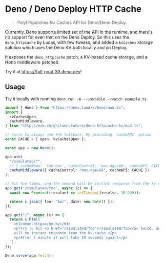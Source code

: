 # Deno / Deno Deploy HTTP Cache

> Polyfill/patches for Caches API for Deno/Deno Deploy.

Currently, Deno supports limited set of the API in the runtime, and there's no support for even that on the Deno Deploy.
So this uses the `deno_httpcache` by Lucas, with few tweaks, and added a `kvCaches` storage solution which uses the Deno KV both locally and on Deploy.

It exposes the `deno_httpcache` patch, a KV-based cache storage, and a Hono middleware patched.

Try it at https://full-goat-33.deno.dev!

## Usage

Try it locally with running `deno run -A --unstable --watch example.ts `

```ts
import { Hono } from "https://deno.land/x/hono/mod.ts";
import {
  kvCachesOpen,
  cacheMiddleware,
} from "http://esm.sh/gh/tunnckoCore/deno-httpcache-kv/mod.ts";

// force to always use the fallback, by providing `cacheAPI` option
const CACHE = { open: kvCachesOpen };

const app = new Hono();

app.use(
  "/simulated/*",
  /* { cacheName: 'foo-bar', cacheControl: 'max-age=60', cacheAPI: CACHE } */
  cacheMiddleware({ cacheControl: "max-age=60", cacheAPI: CACHE })
);

// hit two times, and the second will be instant response from the kv cache
app.get("/simulated/foo", async (c) => {
  await new Promise((resolve) => setTimeout(resolve, 10_000));

  return c.json({ foo: "bar", date: new Date() });
});

app.get("/", async (c) => {
  return c.html(`
    <h1>deno-httpcache-kv</h1>
    <p>Try to hit <a href="/simulated/foo">/simulated/foo</a> twice, and the second time
    will be instant response from the kv cache.</p>
    <p>Afrer 1 minute it will take 10 seconds again!</p>
  `);
});

Deno.serve(app.fetch);
```
